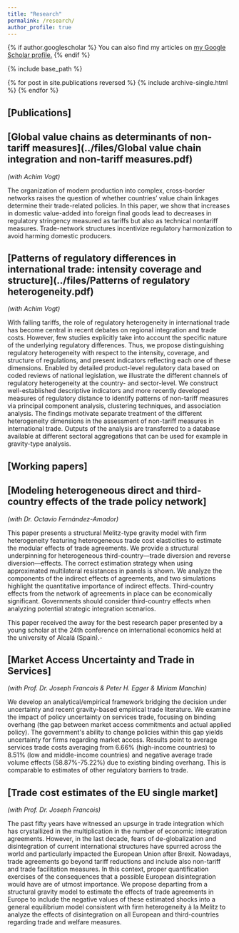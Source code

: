 ```yaml
---
title: "Research"
permalink: /research/
author_profile: true
---
```


{% if author.googlescholar %}
  You can also find my articles on <u><a href="{{author.googlescholar}}">my Google Scholar profile</a>.</u>
{% endif %}

{% include base_path %}

{% for post in site.publications reversed %}
  {% include archive-single.html %}
{% endfor %}

## [Publications] 

## [Global value chains as determinants of non-tariff measures](../files/Global value chain integration and non-tariff measures.pdf)
*(with Achim Vogt)*

The organization of modern production into complex, cross-border networks raises the question of whether countries’ value chain linkages determine their trade-related
policies. In this paper, we show that increases in domestic value-added into foreign final goods lead to decreases in regulatory stringency measured as tariffs but
also as technical nontariff measures. Trade-network structures incentivize regulatory harmonization to avoid harming domestic producers.

## [Patterns of regulatory differences in international trade: intensity coverage and structure](../files/Patterns of regulatory heterogeneity.pdf)
*(with Achim Vogt)* 

With falling tariffs, the role of regulatory heterogeneity in international trade has become central in recent debates on regional integration and trade costs.
However, few studies explicitly take into account the specific nature of the underlying regulatory differences. Thus, we propose distinguishing regulatory 
heterogeneity with respect to the intensity, coverage, and structure of regulations, and present indicators reflecting each one of these dimensions.
Enabled by detailed product-level regulatory data based on coded reviews of national legislation, we illustrate the different channels of regulatory heterogeneity
at the country- and sector-level. We construct well-established descriptive indicators and more recently developed measures of regulatory distance to identify patterns of non-tariff measures via principal component analysis, clustering techniques, and association analysis. The findings motivate separate treatment of the different heterogeneity dimensions in  the assessment of non-tariff measures in international trade. Outputs of the analysis are transferred to a database available at different sectoral aggregations that can be used for example in gravity-type analysis.

## [Working papers] 

## [Modeling heterogeneous direct and third-country effects of the trade policy network]
*(with Dr. Octavio Fernández-Amador)* 

This paper presents a structural Melitz-type gravity model with firm heterogeneity featuring heterogeneous trade cost elasticities to estimate the modular 
effects of trade agreements. We provide a structural underpinning for heterogeneous third-country—trade diversion and reverse diversion—effects.
The correct estimation strategy when using approximated multilateral resistances in panels is shown. We analyze the components of the indirect effects of agreements,
and two simulations highlight the quantitative importance of indirect effects. Third-country effects from the network of agreements in place can be economically
significant. Governments should consider third-country effects when analyzing potential strategic integration scenarios.

This paper received the away for the best research paper presented by a young scholar at the 24th conference on international economics held at the university of Alcalá (Spain).-

## [Market Access Uncertainty and Trade in Services]
*(with Prof. Dr. Joseph Francois & Peter H. Egger & Miriam Manchin)*

 We develop an analytical/empirical framework bridging the decision under uncertainty and recent gravity-based empirical trade literature. We examine the impact of policy uncertainty on services trade, focusing on binding overhang (the gap between market access commitments and actual applied policy). The government's ability to change policies within this gap yields uncertainty for firms regarding market access. Results point to average services trade costs averaging from 6.66% (high-income countries) to 8.51% (low and middle-income countries) and negative average trade volume effects (58.87%-75.22%) due to existing binding overhang.  This is comparable to estimates of other regulatory barriers to trade.


## [Trade cost estimates of the EU single market]
*(with Prof. Dr. Joseph Francois)* 

The past fifty years have witnessed an upsurge in trade integration which has crystallized in the multiplication in the number of economic integration agreements. 
However, in the last decade, fears of de-globalization and disintegration of current international structures have spurred across the world and particularly impacted 
the European Union after Brexit. Nowadays, trade agreements go beyond tariff reductions and include also non-tariff and trade facilitation measures. In this context,
proper quantification exercises of the consequences that a possible European disintegration would have are of utmost importance. We propose departing from a structural
gravity model to estimate the effects of trade agreements in Europe to include the negative values of these estimated shocks into a general equilibrium model consistent
with firm heterogeneity à la Melitz to analyze the effects of disintegration on all European and third-countries regarding trade and welfare measures.
